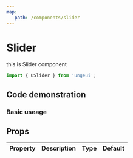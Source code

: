 ```yaml
---
map:
   path: /components/slider
---
```


# Slider

this is Slider component

```js
import { USlider } from 'ungeui';
```

## Code demonstration

### Basic useage

<demo src="./demo/demo.vue"
 language="vue"
 title="Basic useage"
 desc="Basic useage">
</demo>

## Props

| Property | Description |   Type |   Default |
| :--------: | :----------: | :-----: | :--------: |
